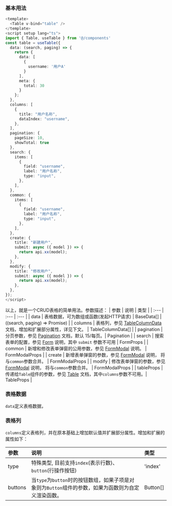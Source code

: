 ### 基本用法

```typescript
<template>
  <Table v-bind="table" />
</template>
<script setup lang="ts">
import { Table, useTable } from '@/components'
const table = useTable({
  data: (search, paging) => {
    return {
      data: [
        {
          username: '用户A'
        }
      ],
      meta: {
        total: 30
      }
    };
  },
  columns: [
    {
      title: "用户名称",
      dataIndex: "username",
    },
  ],
  pagination: {
    pageSize: 10,
    showTotal: true
  },
  search: {
    items: [
      {
        field: "username",
        label: "用户名称",
        type: "input",
      },
    ],
  },
  common: {
    items: [
      {
        field: "username",
        label: "用户名称",
        type: "input",
      },
    ],
  },
  create: {
    title: "新建用户",
    submit: async ({ model }) => {
      return api.xx(model);
    },
  },
  modify: {
    title: "修改用户",
    submit: async ({ model }) => {
      return api.xx(model);
    },
  },
});
</script>
```
以上，就是一个CRUD表格的简单用法。参数描述：
| 参数 | 说明 | 类型 |
| :--- | :--- | :--- |
| data | 表格数据，可为数组或函数(发起HTTP请求) | BaseData[] | ((search, paging) => Promise<any>) |
| columns | 表格列，参见 [TableColumnData](https://arco.design/vue/component/table#TableColumnData) 文档，增加和扩展部分属性，详见下文。 | TableColumnData[] |
| pagination | 分页参数，参见 [Pagination](https://arco.design/vue/component/pagination) 文档，默认 15/每页。| Pagination |
| search | 搜索表单的配置，参见 [Form]() 说明，其中 `submit` 参数不可用 | FormProps |
| common | 新增和修改表单弹窗的公用参数，参见 [FormModal]() 说明。 | FormModalProps |
| create | 新增表单弹窗的参数，参见 [FormModal]() 说明， 将与`common`参数合并。 | FormModalProps |
| modify | 修改表单弹窗的参数，参见 [FormModal]() 说明， 将与`common`参数合并。 | FormModalProps |
| tableProps | 传递给`Table`组件的参数，参见 [Table](https://arco.design/vue/component/table) 文档，其中`columns`参数不可用。| TableProps |

### 表格数据
`data`定义表格数据，

### 表格列
`columns`定义表格列，并在原本基础上增加默认值并扩展部分属性。增加和扩展的属性如下：

| 参数 | 说明 | 类型 |
| :--- | :--- | :--- |
| type | 特殊类型, 目前支持`index`(表示行数)、`button`(行操作按钮) | 'index' | 'button' |
| buttons | 当`type`为`button`时的按钮数组，如果子项是对象则为`Button`组件的参数，如果为函数则为自定义渲染函数。 | Button[]